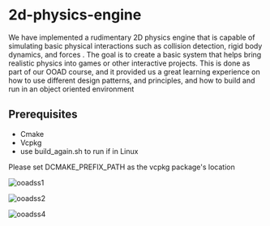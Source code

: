 # 2d-physics-engine

We have implemented a rudimentary 2D physics engine that is capable of simulating basic physical interactions such as collision detection, rigid body dynamics, and forces . The goal is to create a basic system that helps bring realistic physics into games or other interactive projects. This is done as part of our OOAD course, and it provided us a great learning experience on how to use different design patterns, and principles, and how to build and run in an object oriented environment 


## Prerequisites 
- Cmake
- Vcpkg
- use build_again.sh to run if in Linux

Please set DCMAKE_PREFIX_PATH as the  vcpkg package's location 




![ooadss1](https://github.com/user-attachments/assets/b1626b52-1514-47dd-9f6d-2111ddda0276)

![ooadss2](https://github.com/user-attachments/assets/f51fa5c5-c32a-4f86-bb57-c204031e4d28)



![ooadss4](https://github.com/user-attachments/assets/6b8c2545-b6bf-4d32-9503-8a6895d37d9a)

